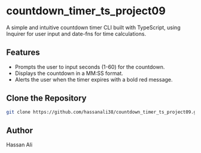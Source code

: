 # countdown_timer_ts_project09

A simple and intuitive countdown timer CLI built with TypeScript, using Inquirer for user input and date-fns for time calculations.

## Features
- Prompts the user to input seconds (1-60) for the countdown.
- Displays the countdown in a MM:SS format.
- Alerts the user when the timer expires with a bold red message.

## Clone the Repository
```bash
git clone https://github.com/hassanali38/countdown_timer_ts_project09.git
```

## Author

Hassan Ali

